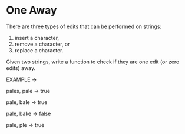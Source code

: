 # One Away
There are three types of edits that can be performed on strings: 
1. insert a character, 
2. remove a character, or 
3. replace a character. 

Given two strings, write a function to check if they are
one edit (or zero edits) away.

EXAMPLE ->

pales, pale -> true

pale, bale -> true 

pale, bake -> false

pale, ple -> true